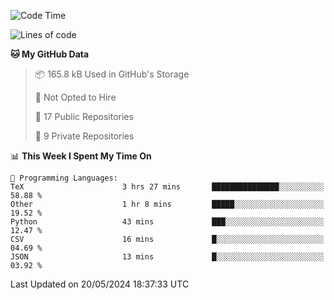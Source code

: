 <!--START_SECTION:waka-->
![Code Time](http://img.shields.io/badge/Code%20Time-912%20hrs%2054%20mins-blue)

![Lines of code](https://img.shields.io/badge/From%20Hello%20World%20I%27ve%20Written-208.7%20thousand%20lines%20of%20code-blue)

**🐱 My GitHub Data** 

> 📦 165.8 kB Used in GitHub's Storage 
 > 
> 🚫 Not Opted to Hire
 > 
> 📜 17 Public Repositories 
 > 
> 🔑 9 Private Repositories 
 > 
📊 **This Week I Spent My Time On** 

```text
💬 Programming Languages: 
TeX                      3 hrs 27 mins       ███████████████░░░░░░░░░░   58.88 % 
Other                    1 hr 8 mins         █████░░░░░░░░░░░░░░░░░░░░   19.52 % 
Python                   43 mins             ███░░░░░░░░░░░░░░░░░░░░░░   12.47 % 
CSV                      16 mins             █░░░░░░░░░░░░░░░░░░░░░░░░   04.69 % 
JSON                     13 mins             █░░░░░░░░░░░░░░░░░░░░░░░░   03.92 % 
```


 Last Updated on 20/05/2024 18:37:33 UTC
<!--END_SECTION:waka-->
